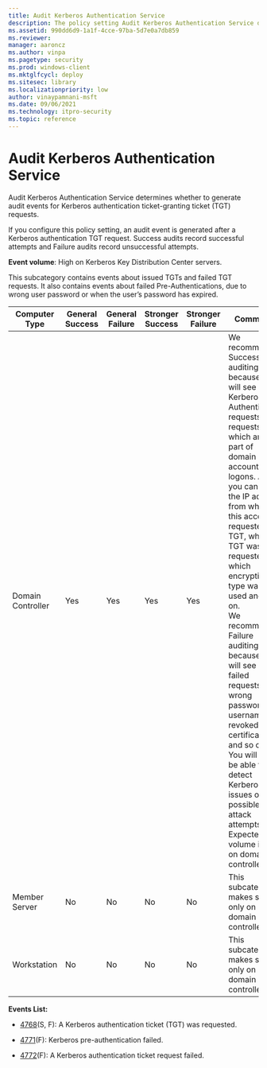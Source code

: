 ```yaml
---
title: Audit Kerberos Authentication Service 
description: The policy setting Audit Kerberos Authentication Service decides if audit events are generated for Kerberos authentication ticket-granting ticket (TGT) requests
ms.assetid: 990dd6d9-1a1f-4cce-97ba-5d7e0a7db859
ms.reviewer: 
manager: aaroncz
ms.author: vinpa
ms.pagetype: security
ms.prod: windows-client
ms.mktglfcycl: deploy
ms.sitesec: library
ms.localizationpriority: low
author: vinaypamnani-msft
ms.date: 09/06/2021
ms.technology: itpro-security
ms.topic: reference
---
```


# Audit Kerberos Authentication Service


Audit Kerberos Authentication Service determines whether to generate audit events for Kerberos authentication ticket-granting ticket (TGT) requests.

If you configure this policy setting, an audit event is generated after a Kerberos authentication TGT request. Success audits record successful attempts and Failure audits record unsuccessful attempts.

**Event volume**: High on Kerberos Key Distribution Center servers.

This subcategory contains events about issued TGTs and failed TGT requests. It also contains events about failed Pre-Authentications, due to wrong user password or when the user’s password has expired.

| Computer Type     | General Success | General Failure | Stronger Success | Stronger Failure | Comments                                                                                                                                                                                                                                                                                                                                                                                                                                                                                                                                                                              |
|-------------------|-----------------|-----------------|------------------|------------------|---------------------------------------------------------------------------------------------------------------------------------------------------------------------------------------------------------------------------------------------------------------------------------------------------------------------------------------------------------------------------------------------------------------------------------------------------------------------------------------------------------------------------------------------------------------------------------------|
| Domain Controller | Yes             | Yes             | Yes              | Yes              | We recommend Success auditing, because you will see all Kerberos Authentication requests (TGT requests), which are a part of domain account logons. Also, you can see the IP address from which this account requested a TGT, when TGT was requested, which encryption type was used and so on.<br>We recommend Failure auditing, because you will see all failed requests with wrong password, username, revoked certificate, and so on. You will also be able to detect Kerberos issues or possible attack attempts. <br>Expected volume is high on domain controllers. |
| Member Server     | No              | No              | No               | No               | This subcategory makes sense only on domain controllers.                                                                                                                                                                                                                                                                                                                                                                                                                                                                                                                              |
| Workstation       | No              | No              | No               | No               | This subcategory makes sense only on domain controllers.                                                                                                                                                                                                                                                                                                                                                                                                                                                                                                                              |

**Events List:**

-   [4768](event-4768.md)(S, F): A Kerberos authentication ticket (TGT) was requested.

-   [4771](event-4771.md)(F): Kerberos pre-authentication failed.

-   [4772](event-4772.md)(F): A Kerberos authentication ticket request failed.

